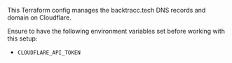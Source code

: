 This Terraform config manages the backtracc.tech DNS records and domain on Cloudflare.

Ensure to have the following environment variables set before working with this setup:

- `CLOUDFLARE_API_TOKEN`
